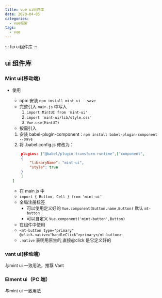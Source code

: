 ```yaml
---
title: vue ui组件库
date: 2020-04-05
categories:
  - vue框架
tags:
  - vue
---
```


::: tip
ui组件库
:::

<!-- more -->

## ui 组件库

### Mint ui(移动端)

- 使用
  - npm 安装 `npm install mint-ui --save`
  - 完整引入 `main.js` 中写入
    1. `import MintUI from 'mint-ui'`
    2. `import 'mint-ui/lib/style.css'`
    3. `Vue.use(MintUI)`
  - 按需引入
  1. 安装 babel-plugin-component：`npm install babel-plugin-component --save`
  2. 将 .babel.config.js 修改为：

    ```json
        plugins: ["@babel/plugin-transform-runtime",["component",
        {
            "libraryName": "mint-ui",
            "style": true
        }
        ]
    ]
    ```  

  - 在 main.js 中
  - `import { Button, Cell } from 'mint-ui'`
  - 全局注册标签
    - 可以使用定义好的 `Vue.component(Button.name,Button)`
      默认 `mt-button`
    - 可以自定义 `Vue.component('mint-button',Button)`
  - 在组件中使用
  - `<mt-button type="primary" @click.native="handleClick">primary</mt-button>`
  - `.native` 表明用原生的,直接@click 是它定义好的

### vant ui(移动端)

与mint ui 一致用法，推荐 Vant

### Elment ui（PC 端）

与mint ui 一致用法
